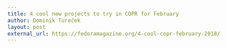 ```yaml
---
title: 4 cool new projects to try in COPR for February
author: Dominik Tureček
layout: post
external_url: https://fedoramagazine.org/4-cool-copr-february-2018/
---
```

